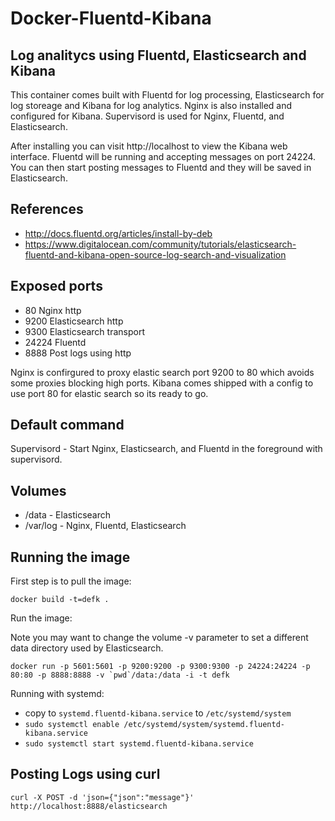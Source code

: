 Docker-Fluentd-Kibana
====================

## Log analitycs using Fluentd, Elasticsearch and Kibana

This container comes built with Fluentd for log processing, Elasticsearch for log storeage and Kibana for log analytics.
Nginx is also installed and configured for Kibana.  Supervisord is used for Nginx, Fluentd, and Elasticsearch.

After installing you can visit http://localhost to view the Kibana web interface.
Fluentd will be running and accepting messages on port 24224.  You can then start posting messages to Fluentd and they will be saved in Elasticsearch.

## References

 - http://docs.fluentd.org/articles/install-by-deb
 - https://www.digitalocean.com/community/tutorials/elasticsearch-fluentd-and-kibana-open-source-log-search-and-visualization

## Exposed ports

 - 80 Nginx http
 - 9200 Elasticsearch http
 - 9300 Elasticsearch transport
 - 24224 Fluentd
 - 8888 Post logs using http

Nginx is confirgured to proxy elastic search port 9200 to 80 which avoids some proxies blocking high ports.
Kibana comes shipped with a config to use port 80 for elastic search so its ready to go.

## Default command

Supervisord - Start Nginx, Elasticsearch, and Fluentd in the foreground with supervisord.

## Volumes

 - /data - Elasticsearch
 - /var/log - Nginx, Fluentd, Elasticsearch

## Running the image

First step is to pull the image:

    docker build -t=defk .

Run the image:

Note you may want to change the volume -v parameter to set a different data directory used by Elasticsearch.

    docker run -p 5601:5601 -p 9200:9200 -p 9300:9300 -p 24224:24224 -p 80:80 -p 8888:8888 -v `pwd`/data:/data -i -t defk

Running with systemd:
    
 - copy to `systemd.fluentd-kibana.service` to  `/etc/systemd/system`
 - `sudo systemctl enable /etc/systemd/system/systemd.fluentd-kibana.service`
 - `sudo systemctl start systemd.fluentd-kibana.service`

## Posting Logs using curl

    curl -X POST -d 'json={"json":"message"}' http://localhost:8888/elasticsearch
